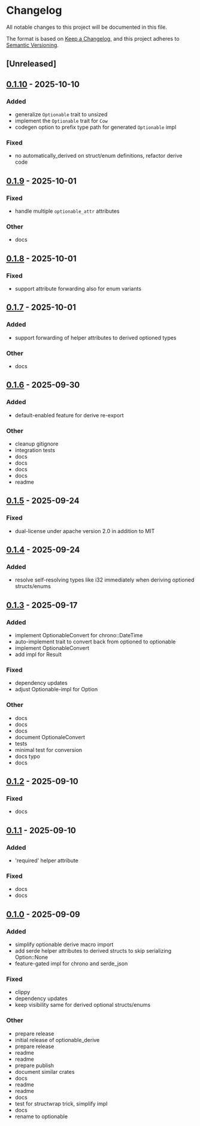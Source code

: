 # Changelog

All notable changes to this project will be documented in this file.

The format is based on [Keep a Changelog](https://keepachangelog.com/en/1.0.0/),
and this project adheres to [Semantic Versioning](https://semver.org/spec/v2.0.0.html).

## [Unreleased]

## [0.1.10](https://github.com/ngergs/optionable/compare/optionable-v0.1.9...optionable-v0.1.10) - 2025-10-10

### Added

- generalize `Optionable` trait to unsized
- implement the `Optionable` trait for `Cow`
- codegen option to prefix type path for generated `Optionable` impl

### Fixed

- no automatically_derived on struct/enum definitions, refactor derive code

## [0.1.9](https://github.com/ngergs/optionable/compare/optionable-v0.1.8...optionable-v0.1.9) - 2025-10-01

### Fixed

- handle multiple `optionable_attr` attributes

### Other

- docs

## [0.1.8](https://github.com/ngergs/optionable/compare/optionable-v0.1.7...optionable-v0.1.8) - 2025-10-01

### Fixed

- support attribute forwarding also for enum variants

## [0.1.7](https://github.com/ngergs/optionable/compare/optionable-v0.1.6...optionable-v0.1.7) - 2025-10-01

### Added

- support forwarding of helper attributes to derived optioned types

### Other

- docs

## [0.1.6](https://github.com/ngergs/optionable/compare/optionable-v0.1.5...optionable-v0.1.6) - 2025-09-30

### Added

- default-enabled feature for derive re-export

### Other

- cleanup gitignore
- integration tests
- docs
- docs
- docs
- docs
- readme

## [0.1.5](https://github.com/ngergs/optionable/compare/optionable-v0.1.4...optionable-v0.1.5) - 2025-09-24

### Fixed

- dual-license under apache version 2.0 in addition to MIT

## [0.1.4](https://github.com/ngergs/optionable/compare/optionable-v0.1.3...optionable-v0.1.4) - 2025-09-24

### Added

- resolve self-resolving types like i32 immediately when deriving optioned structs/enums

## [0.1.3](https://github.com/ngergs/optionable/compare/optionable-v0.1.2...optionable-v0.1.3) - 2025-09-17

### Added

- implement OptionableConvert for chrono::DateTime
- auto-implement trait to convert back from optioned to optionable
- implement OptionableConvert
- add impl for Result

### Fixed

- dependency updates
- adjust Optionable-impl for Option

### Other

- docs
- docs
- docs
- document OptionaleConvert
- tests
- minimal test for conversion
- docs typo
- docs

## [0.1.2](https://github.com/ngergs/optionable/compare/optionable-v0.1.1...optionable-v0.1.2) - 2025-09-10

### Fixed

- docs

## [0.1.1](https://github.com/ngergs/optionable/compare/optionable-v0.1.0...optionable-v0.1.1) - 2025-09-10

### Added

- 'required' helper attribute

### Fixed

- docs
- docs

## [0.1.0](https://github.com/ngergs/optionable/releases/tag/optionable-v0.1.0) - 2025-09-09

### Added

- simplify optionable derive macro import
- add serde helper attributes to derived structs to skip serializing Option::None
- feature-gated impl for chrono and serde_json

### Fixed

- clippy
- dependency updates
- keep visibility same for derived optional structs/enums

### Other

- prepare release
- initial release of optionable_derive
- prepare release
- readme
- readme
- prepare publish
- document similar crates
- docs
- readme
- readme
- docs
- test for structwrap trick, simplify impl
- docs
- rename to optionable
